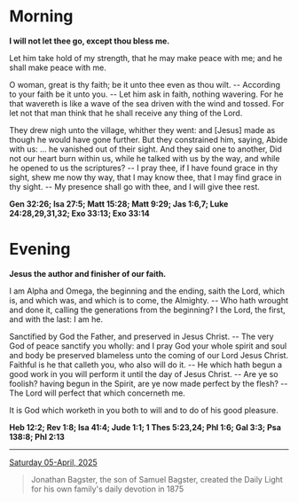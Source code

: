 # Morning

**I will not let thee go, except thou bless me.**
 
Let him take hold of my strength, that he may make peace with me; and he shall make peace with me.
 
O woman, great is thy faith; be it unto thee even as thou wilt. -- According to your faith be it unto you. -- Let him ask in faith, nothing wavering. For he that wavereth is like a wave of the sea driven with the wind and tossed. For let not that man think that he shall receive any thing of the Lord.
 
They drew nigh unto the village, whither they went: and [Jesus] made as though he would have gone further. But they constrained him, saying, Abide with us: ... he vanished out of their sight. And they said one to another, Did not our heart burn within us, while he talked with us by the way, and while he opened to us the scriptures? -- I pray thee, if I have found grace in thy sight, shew me now thy way, that I may know thee, that I may find grace in thy sight. -- My presence shall go with thee, and I will give thee rest.  

**Gen 32:26; Isa 27:5; Matt 15:28; Matt 9:29; Jas 1:6,7; Luke 24:28,29,31,32; Exo 33:13; Exo 33:14**

# Evening

**Jesus the author and finisher of our faith.**
 
I am Alpha and Omega, the beginning and the ending, saith the Lord, which is, and which was, and which is to come, the Almighty. -- Who hath wrought and done it, calling the generations from the beginning? I the Lord, the first, and with the last: I am he.
 
Sanctified by God the Father, and preserved in Jesus Christ. -- The very God of peace sanctify you wholly: and I pray God your whole spirit and soul and body be preserved blameless unto the coming of our Lord Jesus Christ. Faithful is he that calleth you, who also will do it. -- He which hath begun a good work in you will perform it until the day of Jesus Christ. -- Are ye so foolish? having begun in the Spirit, are ye now made perfect by the flesh? -- The Lord will perfect that which concerneth me.
 
It is God which worketh in you both to will and to do of his good pleasure.  

**Heb 12:2; Rev 1:8; Isa 41:4; Jude 1:1; 1 Thes 5:23,24; Phl 1:6; Gal 3:3; Psa 138:8; Phl 2:13**

---

[Saturday 05-April, 2025](https://t.me/s/daily_light)

> Jonathan Bagster, the son of Samuel Bagster, created the Daily Light for his own family's daily devotion in 1875

